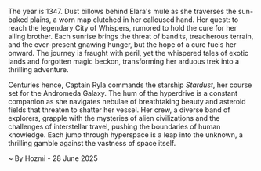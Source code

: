 
The year is 1347.  Dust billows behind Elara's mule as she traverses the sun-baked plains, a worn map clutched in her calloused hand.  Her quest: to reach the legendary City of Whispers, rumored to hold the cure for her ailing brother.  Each sunrise brings the threat of bandits, treacherous terrain, and the ever-present gnawing hunger, but the hope of a cure fuels her onward.  The journey is fraught with peril, yet the whispered tales of exotic lands and forgotten magic beckon, transforming her arduous trek into a thrilling adventure.


Centuries hence, Captain Ryla commands the starship *Stardust*, her course set for the Andromeda Galaxy.  The hum of the hyperdrive is a constant companion as she navigates nebulae of breathtaking beauty and asteroid fields that threaten to shatter her vessel.  Her crew, a diverse band of explorers, grapple with the mysteries of alien civilizations and the challenges of interstellar travel, pushing the boundaries of human knowledge. Each jump through hyperspace is a leap into the unknown, a thrilling gamble against the vastness of space itself.

~ By Hozmi - 28 June 2025
